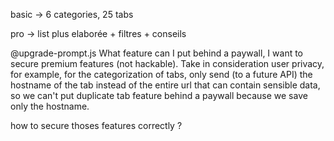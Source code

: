 basic -> 6 categories, 25 tabs

pro -> list plus elaborée + filtres + conseils


@upgrade-prompt.js What feature can I put behind a paywall, I want to secure premium features (not hackable). Take in consideration user privacy, for example, for the categorization of tabs, only send (to a future API) the hostname of the tab instead of the entire url that can contain sensible data, so we can't put duplicate tab feature behind a paywall because we save only the hostname.

how to secure thoses features correctly ?